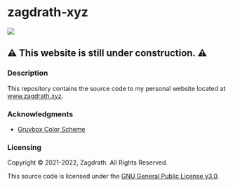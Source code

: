 # zagdrath-xyz
<a href="https://www.gnu.org/licenses/gpl-3.0.en.html"><img src="https://img.shields.io/badge/License-GPLv3-fe8019/?color=fe8019&labelColor=282828" /></a>

## ⚠️ This website is still under construction. ⚠️

### Description
This repository contains the source code to my personal website located at <a href="https://www.zagdrath.xyz/">www.zagdrath.xyz</a>.

### Acknowledgments
* [Gruvbox Color Scheme](https://github.com/morhetz/gruvbox)

### Licensing
Copyright © 2021-2022, Zagdrath. All Rights Reserved.

This source code is licensed under the <a href="https://github.com/zagdrath/zagdrath-xyz/blob/main/LICENSE">GNU General Public License v3.0</a>.
